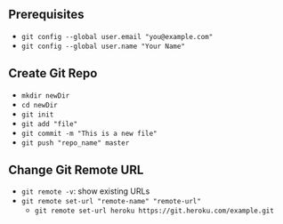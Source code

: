 ## Prerequisites
- `git config --global user.email "you@example.com"`
- `git config --global user.name "Your Name"`

## Create Git Repo
- `mkdir newDir`
- `cd newDir`
- `git init`
- `git add "file"`
- `git commit -m "This is a new file"`
- `git push "repo_name" master`

## Change Git Remote URL
- `git remote -v`: show existing URLs
- `git remote set-url "remote-name" "remote-url"`
   - `git remote set-url heroku https://git.heroku.com/example.git`
